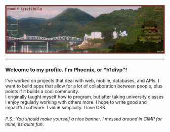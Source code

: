 <div align="center">
    <img src="okthisiscool.png" alt="Profile image">
</div>
<hr>
<p>
    <h3>Welcome to my profile. I'm Phoenix, or "h1divp"!</h3>
    I've worked on projects that deal with web, mobile, databases, and APIs. I want to build apps that allow for a lot of collaboration between people, plus points if it builds a cool community.<br>
    I originally taught myself how to program, but after taking university classes I enjoy regularly working with others more. I hope to write good and impactful software. I value simplicity. I love OSS.
</p>
<h6>P.S.: You should make yourself a nice banner. I messed around in GIMP for mine, its quite fun.</h6>
